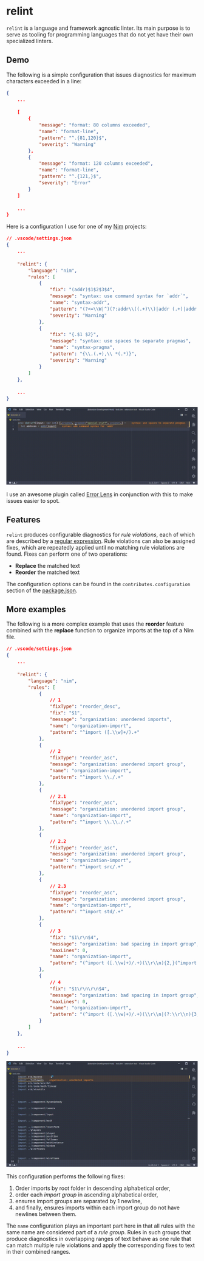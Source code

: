 # relint

`relint` is a language and framework agnostic linter. Its main purpose is to serve as tooling for programming languages that do not yet have their own specialized linters.

## Demo

The following is a simple configuration that issues diagnostics for maximum characters exceeded in a line:

```json
{
    ...

    [
        {
            "message": "format: 80 columns exceeded",
            "name": "format-line",
            "pattern": "^.{81,120}$",
            "severity": "Warning"
        },
        {
            "message": "format: 120 columns exceeded",
            "name": "format-line",
            "pattern": "^.{121,}$",
            "severity": "Error"
        }
    ]

    ...
}
```

Here is a configuration I use for one of my [Nim](https://nim-lang.org/) projects:

```json
// .vscode/settings.json
{
    ...

    "relint": {
        "language": "nim",
        "rules": [
            {
                "fix": "(addr)$1$2$3$4",
                "message": "syntax: use command syntax for `addr`",
                "name": "syntax-addr",
                "pattern": "(?<=\\W|^)(?:addr\\((.+)\\)|addr (.+)|addr: (.+)|(.+)\\.addr)",
                "severity": "Warning"
            },
            {
                "fix": "{.$1 $2}",
                "message": "syntax: use spaces to separate pragmas",
                "name": "syntax-pragma",
                "pattern": "{\\.(.+),\\ *(.*)}",
                "severity": "Warning"
            }
        ]
    },

    ...
}
```

![Demo1](assets/relint-demo1.gif?raw=true)

I use an awesome plugin called [Error Lens](https://marketplace.visualstudio.com/items?itemName=usernamehw.errorlens) in conjunction with this to make issues easier to spot.

## Features

`relint` produces configurable diagnostics for *rule violations*, each of which are described by a [regular expression](https://www.regular-expressions.info/). Rule violations can also be assigned fixes, which are repeatedly applied until no matching rule violations are found. Fixes can perform one of two operations:

- **Replace** the matched text
- **Reorder** the matched text

The configuration options can be found in the `contributes.configuration` section of the [package.json](package.json).

## More examples

The following is a more complex example that uses the **reorder** feature combined with the **replace** function to organize imports at the top of a Nim file.

```json
// .vscode/settings.json
{
    ...

    "relint": {
        "language": "nim",
        "rules": [
            {
                // 1
                "fixType": "reorder_desc",
                "fix": "$1",
                "message": "organization: unordered imports",
                "name": "organization-import",
                "pattern": "^import ([.\\w]+/).+"
            },
            {
                // 2
                "fixType": "reorder_asc",
                "message": "organization: unordered import group",
                "name": "organization-import",
                "pattern": "^import \\./.+"
            },
            {
                // 2.1
                "fixType": "reorder_asc",
                "message": "organization: unordered import group",
                "name": "organization-import",
                "pattern": "^import \\.\\./.+"
            },
            {
                // 2.2
                "fixType": "reorder_asc",
                "message": "organization: unordered import group",
                "name": "organization-import",
                "pattern": "^import src/.+"
            },
            {
                // 2.3
                "fixType": "reorder_asc",
                "message": "organization: unordered import group",
                "name": "organization-import",
                "pattern": "^import std/.+"
            },
            {
                // 3
                "fix": "$1\r\n$4",
                "message": "organization: bad spacing in import group",
                "maxLines": 0,
                "name": "organization-import",
                "pattern": "(^import ([.\\w]+)/.+)(\\r\\n){2,}(^import \\2/.+)"
            },
            {
                // 4
                "fix": "$1\r\n\r\n$4",
                "message": "organization: bad spacing in import group",
                "maxLines": 0,
                "name": "organization-import",
                "pattern": "(^import ([.\\w]+)/.+)(\\r\\n|(?:\\r\\n){3,})(^import (?!\\2/).+)"
            }
        ]
    },

    ...
}
```

![Demo2](assets/relint-demo2.gif?raw=true)

This configuration performs the following fixes:

1. Order imports by root folder in descending alphabetical order,
1. order each *import group* in ascending alphabetical order,
1. ensures import groups are separated by 1 newline,
1. and finally, ensures imports within each import group do not have newlines between them.

The `name` configuration plays an important part here in that all rules with the same name are considered part of a *rule group*. Rules in such groups that produce diagnostics in overlapping ranges of text behave as one rule that can match multiple rule violations and apply the corresponding fixes to text in their combined ranges.
